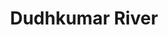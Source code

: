 ---
title: "Dudhkumar River"
title_bn: "দুধকুমার নদী"
description: "This river locate on the northern boundary of Bangladesh. Its birth’s place is mainly Sikkim State of India. Dhorla and Dudhkumar rivers flow mutually together with parallel to the Tista river. In Rangpur district Nilkumar river also joined with this. This river also meets with Fulkumar river."
---